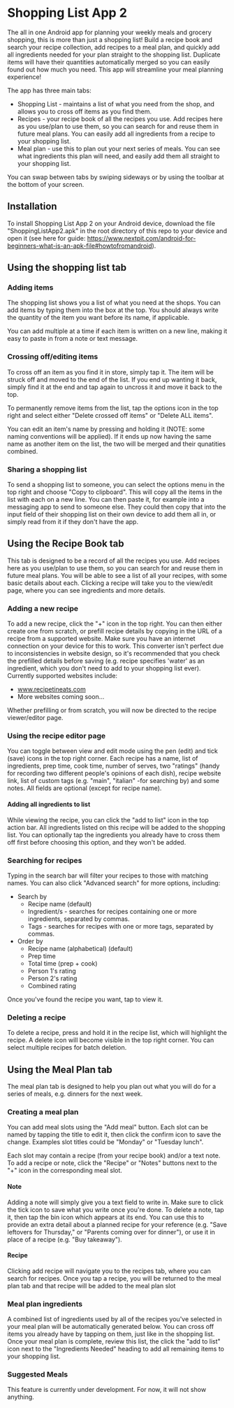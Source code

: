 # Shopping List App 2
The all in one Android app for planning your weekly meals and grocery shopping, this is more than just a shopping list! Build a recipe book and search your recipe collection, add recipes to a meal plan, and quickly add all ingredients needed for your plan straight to the shopping list. Duplicate items will have their quantities automatically merged so you can easily found out how much you need. This app will streamline your meal planning experience!

The app has three main tabs:
- Shopping List - maintains a list of what you need from the shop, and allows you to cross off items as you find them.
- Recipes - your recipe book of all the recipes you use. Add recipes here as you use/plan to use them, so you can search for and reuse them in future meal plans. You can easily add all ingredients from a recipe to your shopping list.
- Meal plan - use this to plan out your next series of meals. You can see what ingredients this plan will need, and easily add them all straight to your shopping list.

You can swap between tabs by swiping sideways or by using the toolbar at the bottom of your screen.

## Installation
To install Shopping List App 2 on your Android device, download the file "ShoppingListApp2.apk" in the root directory of this repo to your device and open it (see here for guide: https://www.nextpit.com/android-for-beginners-what-is-an-apk-file#howtofromandroid).

## Using the shopping list tab
### Adding items
The shopping list shows you a list of what you need at the shops. You can add items by typing them into the box at the top. You should always write the quantity of the item you want before its name, if applicable.

You can add multiple at a time if each item is written on a new line, making it easy to paste in from a note or text message.

### Crossing off/editing items
To cross off an item as you find it in store, simply tap it. The item will be struck off and moved to the end of the list. If you end up wanting it back, simply find it at the end and tap again to uncross it and move it back to the top.

To permanently remove items from the list, tap the options icon in the top right and select either "Delete crossed off items" or "Delete ALL items".

You can edit an item's name by pressing and holding it (NOTE: some naming conventions will be applied). If it ends up now having the same name as another item on the list, the two will be merged and their qunatities combined.

### Sharing a shopping list
To send a shopping list to someone, you can select the options menu in the top right and choose "Copy to clipboard". This will copy all the items in the list with each on a new line. You can then paste it, for example into a messaging app to send to someone else. They could then copy that into the input field of their shopping list on their own device to add them all in, or simply read from it if they don't have the app.

## Using the Recipe Book tab
This tab is designed to be a record of all the recipes you use. Add recipes here as you use/plan to use them, so you can search for and reuse them in future meal plans. You will be able to see a list of all your recipes, with some basic details about each. Clicking a recipe will take you to the view/edit page, where you can see ingredients and more details.

### Adding a new recipe
To add a new recipe, click the "+" icon in the top right. You can then either create one from scratch, or prefill recipe details by copying in the URL of a recipe from a supported website. Make sure you have an internet connection on your device for this to work. This converter isn't perfect due to inconsistencies in website design, so it's recommended that you check the prefilled details before saving (e.g. recipe specifies 'water' as an ingredient, which you don't need to add to your shopping list ever).
Currently supported websites include:

- www.recipetineats.com
- More websites coming soon...

Whether prefilling or from scratch, you will now be directed to the recipe viewer/editor page.

### Using the recipe editor page
You can toggle between view and edit mode using the pen (edit) and tick (save) icons in the top right corner. Each recipe has a name, list of ingredients, prep time, cook time, number of serves, two "ratings" (handy for recording two different people's opinions of each dish), recipe website link, list of custom tags (e.g. "main", "italian" -for searching by) and some notes. All fields are optional (except for recipe name).

#### Adding all ingredients to list
While viewing the recipe, you can click the "add to list" icon in the top action bar. All ingredients listed on this recipe will be added to the shopping list. You can optionally tap the ingredients you already have to cross them off first before choosing this option, and they won't be added.

### Searching for recipes
Typing in the search bar will filter your recipes to those with matching names. You can also click "Advanced search" for more options, including:

- Search by
  - Recipe name (default)
  - Ingredient/s - searches for recipes containing one or more ingredients, separated by commas.
  - Tags - searches for recipes with one or more tags, separated by commas.
- Order by
  - Recipe name (alphabetical) (default)
  - Prep time
  - Total time (prep + cook)
  - Person 1's rating
  - Person 2's rating
  - Combined rating
  
Once you've found the recipe you want, tap to view it.

### Deleting a recipe
To delete a recipe, press and hold it in the recipe list, which will highlight the recipe. A delete icon will become visible in the top right corner. You can select multiple recipes for batch deletion.

## Using the Meal Plan tab
The meal plan tab is designed to help you plan out what you will do for a series of meals, e.g. dinners for the next week. 

### Creating a meal plan
You can add meal slots using the "Add meal" button. Each slot can be named by tapping the title to edit it, then click the confirm icon to save the change. Examples slot titles could be "Monday" or "Tuesday lunch".

Each slot may contain a recipe (from your recipe book) and/or a text note.  To add a recipe or note, click the "Recipe" or "Notes" buttons next to the "+" icon in the corresponding meal slot.

#### Note
Adding a note will simply give you a text field to write in. Make sure to click the tick icon to save what you write once you're done. To delete a note, tap it, then tap the bin icon which appears at its end. You can use this to provide an extra detail about a planned recipe for your reference (e.g. "Save leftovers for Thursday,"  or "Parents coming over for dinner"), or use it in place of a recipe (e.g. "Buy takeaway").

#### Recipe
Clicking add recipe will navigate you to the recipes tab, where you can search for recipes. Once you tap a recipe, you will be returned to the meal plan tab and that recipe will be added to the meal plan slot

### Meal plan ingredients
A combined list of ingredients used by all of the recipes you've selected in your meal plan will be automatically generated below. You can cross off items you already have by tapping on them, just like in the shopping list. Once your meal plan is complete, review this list, the click the "add to list" icon next to the "Ingredients Needed" heading to add all remaining items to your shopping list.

### Suggested Meals
This feature is currently under development. For now, it will not show anything.

